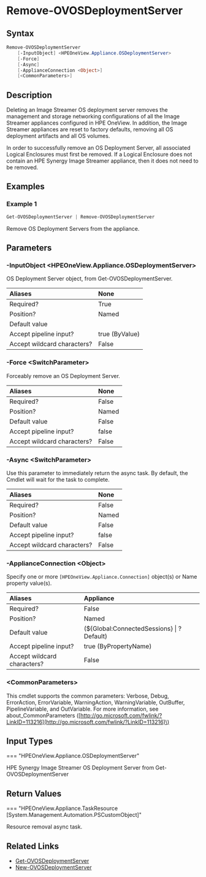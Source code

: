 ﻿---
description: Remove an HPE Synergy Image Streamer OS Deployment server.
---

# Remove-OVOSDeploymentServer

## Syntax

```powershell
Remove-OVOSDeploymentServer
    [-InputObject] <HPEOneView.Appliance.OSDeploymentServer>
    [-Force]
    [-Async]
    [-ApplianceConnection <Object>]
    [<CommonParameters>]
```

## Description

Deleting an Image Streamer OS deployment server removes the management and storage networking configurations of all the Image Streamer appliances configured in HPE OneView. In addition, the Image Streamer appliances are reset to factory defaults, removing all OS deployment artifacts and all OS volumes.

In order to successfully remove an OS Deployment Server, all associated Logical Enclosures must first be removed.  If a Logical Enclosure does not contain an HPE Synergy Image Streamer appliance, then it does not need to be removed.

## Examples

###  Example 1 

```powershell
Get-OVOSDeploymentServer | Remove-OVOSDeploymentServer
```

Remove OS Deployment Servers from the appliance.

## Parameters

### -InputObject &lt;HPEOneView.Appliance.OSDeploymentServer&gt;

OS Deployment Server object, from Get-OVOSDeploymentServer.

| Aliases | None |
| :--- | :--- |
| Required? | True |
| Position? | Named |
| Default value |  |
| Accept pipeline input? | true (ByValue) |
| Accept wildcard characters? | False |

### -Force &lt;SwitchParameter&gt;

Forceably remove an OS Deployment Server.

| Aliases | None |
| :--- | :--- |
| Required? | False |
| Position? | Named |
| Default value | False |
| Accept pipeline input? | false |
| Accept wildcard characters? | False |

### -Async &lt;SwitchParameter&gt;

Use this parameter to immediately return the async task.  By default, the Cmdlet will wait for the task to complete.

| Aliases | None |
| :--- | :--- |
| Required? | False |
| Position? | Named |
| Default value | False |
| Accept pipeline input? | false |
| Accept wildcard characters? | False |

### -ApplianceConnection &lt;Object&gt;

Specify one or more `[HPEOneView.Appliance.Connection]` object(s) or Name property value(s).

| Aliases | Appliance |
| :--- | :--- |
| Required? | False |
| Position? | Named |
| Default value | (${Global:ConnectedSessions} &vert; ? Default) |
| Accept pipeline input? | true (ByPropertyName) |
| Accept wildcard characters? | False |

### &lt;CommonParameters&gt;

This cmdlet supports the common parameters: Verbose, Debug, ErrorAction, ErrorVariable, WarningAction, WarningVariable, OutBuffer, PipelineVariable, and OutVariable. For more information, see about\_CommonParameters \([http://go.microsoft.com/fwlink/?LinkID=113216](http://go.microsoft.com/fwlink/?LinkID=113216)\)

## Input Types

=== "HPEOneView.Appliance.OSDeploymentServer"
 
HPE Synergy Image Streamer OS Deployment Server from Get-OVOSDeploymentServer
 

## Return Values

=== "HPEOneView.Appliance.TaskResource [System.Management.Automation.PSCustomObject]"
 
Resource removal async task.
 

## Related Links

* [Get-OVOSDeploymentServer](get-ovosdeploymentserver.md)
* [New-OVOSDeploymentServer](new-ovosdeploymentserver.md)
